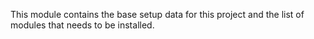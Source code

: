 This module contains the base setup data for this project and the list of modules that needs to be installed.

